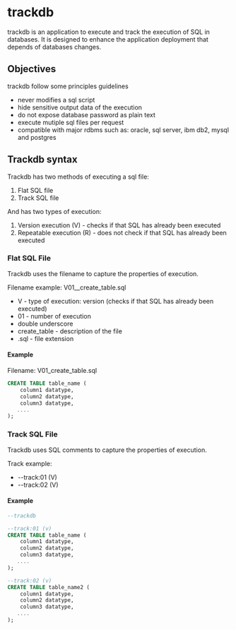 # trackdb

trackdb is an application to execute and track the execution of SQL in databases. It is designed to enhance the application deployment that depends of databases changes.

## Objectives

trackdb follow some principles guidelines

- never modifies a sql script
- hide sensitive output data of the execution
- do not expose database password as plain text
- execute mutiple sql files per request
- compatible with major rdbms such as: oracle, sql server, ibm db2, mysql and postgres

## Trackdb syntax

Trackdb has two methods of executing a sql file:

1. Flat SQL file
2. Track SQL file

And has two types of execution:

1. Version execution (V) - checks if that SQL has already been executed
2. Repeatable execution (R) - does not check if that SQL has already been executed

### Flat SQL File

Trackdb uses the filename to capture the properties of execution.

Filename example: V01__create_table.sql
- V - type of execution: version (checks if that SQL has already been executed)
- 01 - number of execution
- double underscore
- create_table - description of the file
- .sql - file extension

#### Example

Filename: V01_create_table.sql

```SQL
CREATE TABLE table_name (
    column1 datatype,
    column2 datatype,
    column3 datatype,
   ....
);
```

### Track SQL File

Trackdb uses SQL comments to capture the properties of execution.

Track example:
- --track:01 (V)
- --track:02 (V)

#### Example

```SQL
--trackdb

--track:01 (v)
CREATE TABLE table_name (
    column1 datatype,
    column2 datatype,
    column3 datatype,
   ....
);

--track:02 (v)
CREATE TABLE table_name2 (
    column1 datatype,
    column2 datatype,
    column3 datatype,
   ....
);
```


